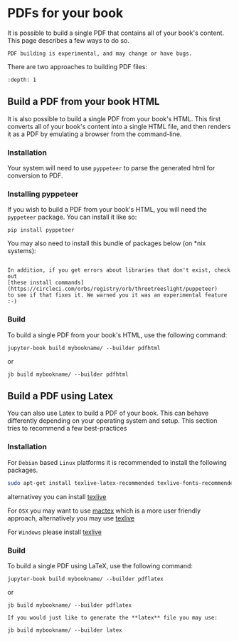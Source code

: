 # PDFs for your book

It is possible to build a single PDF that contains all of your book's content. This
page describes a few ways to do so.

```{warning}
PDF building is experimental, and may change or have bugs.
```

There are two approaches to building PDF files:

```{contents}
:depth: 1
```

## Build a PDF from your book HTML

It is also possible to build a single PDF from your book's HTML. This first
converts all of your book's content into a single HTML file, and then renders
it as a PDF by emulating a browser from the command-line.

### Installation

Your system will need to use `pyppeteer` to parse the generated html for
conversion to PDF.

### Installing pyppeteer

If you wish to build a PDF from your book's HTML, you will need the `pyppeteer` package.
You can install it like so:

```
pip install pyppeteer
```

You may also need to install this bundle of packages below (on *nix systems):

```{literalinclude} ../../.github/workflows/pyppeteer_reqs.txt
```

```{margin}
In addition, if you get errors about libraries that don't exist, check out
[these install commands](https://circleci.com/orbs/registry/orb/threetreeslight/puppeteer)
to see if that fixes it. We warned you it was an experimental feature :-)
```

### Build

To build a single PDF from your book's HTML, use the following command:

```
jupyter-book build mybookname/ --builder pdfhtml
```

or

```
jb build mybookname/ --builder pdfhtml
```

## Build a PDF using Latex

You can also use Latex to build a PDF of your book. This can behave differently depending on your
operating system and setup. This section tries to recommend a few best-practices

### Installation

For `Debian` based `Linux` platforms it is recommended to install the following packages.

```bash
sudo apt-get install texlive-latex-recommended texlive-fonts-recommended texlive-latex-extra latexmk
```

alternativey you can install [texlive](https://www.tug.org/texlive/quickinstall.html)

For `OSX` you may want to use [mactex](http://www.tug.org/mactex/) which is a more
user friendly approach, alternatively you may use [texlive](https://www.tug.org/texlive/quickinstall.html)

For `Windows` please install [texlive](https://www.tug.org/texlive/windows.html)

### Build

To build a single PDF using LaTeX, use the following command:

```
jupyter-book build mybookname/ --builder pdflatex
```

or

```
jb build mybookname/ --builder pdflatex
```

```{note}
If you would just like to generate the **latex** file you may use:

jb build mybookname/ --builder latex
```
